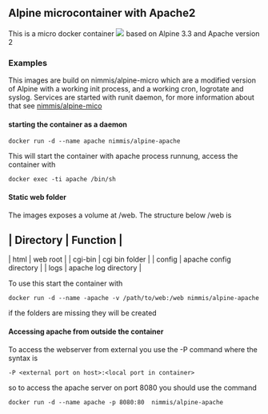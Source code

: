 ## Alpine microcontainer with Apache2

This is a micro docker container [![](https://badge.imagelayers.io/nimmis/alpine-apache:latest.svg)](https://imagelayers.io/?images=nimmis/alpine-apache:latest) based on Alpine 3.3 and Apache version 2


### Examples

This images are build on nimmis/alpine-micro which are a modified version of Alpine with a working 
init process, and a working cron, logrotate  and syslog. Services are started with
runit daemon, for more information about that see [nimmis/alpine-mico](https://registry.hub.docker.com/u/nimmis/alpine-micro/)

#### starting the container as a daemon

	docker run -d --name apache nimmis/alpine-apache

This will start the container with apache process runnung, access the container with

	docker exec -ti apache /bin/sh

#### Static web folder

The images exposes a volume at /web. The structure below /web is

| Directory | Function |
-----------------------
| html | web root |
| cgi-bin | cgi bin folder |
| config | apache config directory |
| logs | apache log directory |

To use this start the container with

	docker run -d --name -apache -v /path/to/web:/web nimmis/alpine-apache

if the folders are missing they will be created

#### Accessing apache from outside the container

To access the webserver from external you use the -P command where the syntax is

	-P <external port on host>:<local port in container>

so to access the apache server on port 8080 you should use the command

	docker run -d --name apache -p 8080:80  nimmis/alpine-apache
